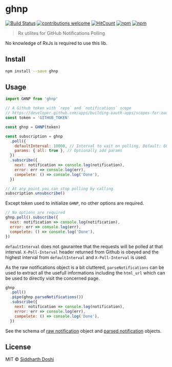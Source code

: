 # ghnp

[![Build Status](https://travis-ci.org/sidoshi/ghnp.svg?branch=master)](https://travis-ci.org/sidoshi/ghnp) [![contributions welcome](https://img.shields.io/badge/contributions-welcome-brightgreen.svg?style=flat)](https://github.com/sidoshi/ghnp/issues) [![HitCount](http://hits.dwyl.io/sidoshi/ghnp.svg)](http://hits.dwyl.io/sidoshi/ghnp) [![npm](https://img.shields.io/npm/v/ghnp.svg)](https://www.npmjs.com/package/ghnp) [![npm](https://img.shields.io/npm/l/ghnp.svg)](https://www.npmjs.com/package/ghnp)

> Rx utilites for GitHub Notifications Polling

No knowledge of RxJs is required to use this lib.

## Install

```bash
npm install --save ghnp
```

## Usage

```js
import GHNP from 'ghnp'

// A Github token with `repo` and `notifications` scope
// https://developer.github.com/apps/building-oauth-apps/scopes-for-oauth-apps/
const token = 'GITHUB_TOKEN'

const ghnp = GHNP(token)

const subscription = ghnp
  .poll({
    defaultInterval: 10000, // Interval to wait on polling, Default: 60000
    params: { all: true }, // Optionally add params
  })
  .subscribe({
    next: notification => console.log(notification),
    error: err => console.log(err),
    compelete: () => console.log('Done'),
  })

// At any point you can stop polling by calling
subscription.unsubscribe()
```

Except token used to initialize `GHNP`, no other options are required.

```js
// No options are required
ghnp.poll().subscribe({
  next: notification => console.log(notification),
  error: err => console.log(err),
  compelete: () => console.log('Done'),
})
```

`defaultInterval` does not gaurantee that the requests will be polled
at that interval. `X-Poll-Interval` header returned from Github is obeyed and
the highest interval from `defaultInterval` and `X-Poll-Interval` is used.

As the raw notifications object is a bit cluttered, `parseNotifications` can be
used to extract all the usefull informations including the `html_url` which
can be used to directly visit the concerned page.

```js
ghnp
  .poll()
  .pipe(ghnp.parseNotifications())
  .subscribe({
    next: notification => console.log(notification),
    error: err => console.log(err),
    compelete: () => console.log('Done'),
  })
```

See the schema of [raw notification](https://github.com/sidoshi/ghnp/blob/master/src/types.js#L7-L86) object and [parsed notification](https://github.com/sidoshi/ghnp/blob/master/src/types.js#L111-L117) objects.

## License

MIT © [Siddharth Doshi](https://sid.sh)
